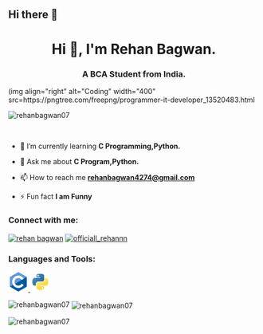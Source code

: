 ## Hi there 👋

<h1 align="center">Hi 👋, I'm Rehan Bagwan.</h1>
<h3 align="center">A BCA Student from India.</h3>
(img align="right" alt="Coding" width="400" src=https://pngtree.com/freepng/programmer-it-developer_13520483.html

<p align="left"> <img src="https://komarev.com/ghpvc/?username=rehanbagwan07&label=Profile%20views&color=0e75b6&style=flat" alt="rehanbagwan07" /> </p>

<p align="left"> <a href="https://twitter.com/" target="blank"><img src="https://img.shields.io/twitter/follow/?logo=twitter&style=for-the-badge" alt="" /></a> </p>

- 🌱 I’m currently learning **C Programming,Python.**

- 💬 Ask me about **C Program,Python.**

- 📫 How to reach me **rehanbagwan4274@gmail.com**

- ⚡ Fun fact **I am Funny**

<h3 align="left">Connect with me:</h3>
<p align="left">
<a href="https://fb.com/rehan bagwan" target="blank"><img align="center" src="https://raw.githubusercontent.com/rahuldkjain/github-profile-readme-generator/master/src/images/icons/Social/facebook.svg" alt="rehan bagwan" height="30" width="40" /></a>
<a href="https://instagram.com/officiall_rehannn" target="blank"><img align="center" src="https://raw.githubusercontent.com/rahuldkjain/github-profile-readme-generator/master/src/images/icons/Social/instagram.svg" alt="officiall_rehannn" height="30" width="40" /></a>
</p>

<h3 align="left">Languages and Tools:</h3>
<p align="left"> <a href="https://www.cprogramming.com/" target="_blank" rel="noreferrer"> <img src="https://raw.githubusercontent.com/devicons/devicon/master/icons/c/c-original.svg" alt="c" width="40" height="40"/> </a> <a href="https://www.python.org" target="_blank" rel="noreferrer"> <img src="https://raw.githubusercontent.com/devicons/devicon/master/icons/python/python-original.svg" alt="python" width="40" height="40"/> </a> </p>

<p><img align="left" src="https://github-readme-stats.vercel.app/api/top-langs?username=rehanbagwan07&show_icons=true&locale=en&layout=compact" alt="rehanbagwan07" /></p>

<p>&nbsp;<img align="center" src="https://github-readme-stats.vercel.app/api?username=rehanbagwan07&show_icons=true&locale=en" alt="rehanbagwan07" /></p>

<p><img align="center" src="https://github-readme-streak-stats.herokuapp.com/?user=rehanbagwan07&" alt="rehanbagwan07" /></p>

